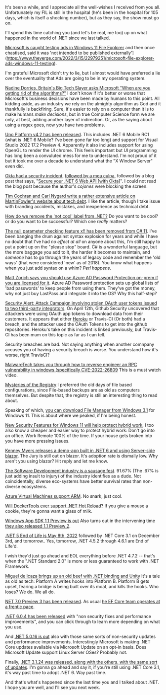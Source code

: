 It's been a while, and I appreciate all the well-wishes I received from you all. Unfortunately my FIL is still in the hospital (he's been in the hospital for 105 days, which is itself a shocking number), but as they say, the show must go on.

I'll spend this time catching you (and let's be real, me too) up on what happened in the world of .NET since we last talked.

[Microsoft is caught testing ads in Windows 11 File Explorer](https://www.bleepingcomputer.com/news/microsoft/microsoft-is-testing-ads-in-the-windows-11-file-explorer/) and then once chastised, said it was 'not intended to be published externally'](https://www.theverge.com/2022/3/15/22979251/microsoft-file-explorer-ads-windows-11-testing).  

I'm grateful Microsoft didn't try to lie, but I almost would have preferred a lie over the eventuality that Ads are going to be in my operating system.  

[Nadine Dorries, Britain's Big Tech Slayer asks Microsoft "When are you getting rid of the algorithms?"](https://www.politico.eu/article/nadine-dorries-digital-minister-big-tech/) I don't know if it's better or worse that Microsoft's business decisions have been made by humans to this point.  All kidding aside, as an industry we rely on the almighty algorithm as God and it thankfully is backfiring.  Sure, it's easier to rely on a computer than it is to make humans *make decisions*, but in true Computer Science form we are only, at best, adding another layer of indirection. Or, as the saying about using a regex goes, now you have two problems.

[Uno Platform v4.2 has been released](https://platform.uno/blog/4-2-release/).  This includes .NET 6 Mobile RC1 (what is .NET 6 Mobile? I've been gone far too long) and support for Visual Studio 2022 17.2 Preview 4. Apparently it also includes support for using OpenGL to render the UI chrome.  This feels important but UI programming has long been a convuluted mess for me to understand.  I'm not proud of it but it took me over a decade to understand what the "X Window Server" even did.

[Okta had a security incident](https://support.okta.com/help/s/article/Frequently-Asked-Questions-Regarding-January-2022-Compromise?language=en_US), [followed by a mea culpa](https://www.zdnet.com/article/okta-we-made-a-mistake-over-lapsus-breach-notification/), followed by a blog post that says, "[Secure your .NET 6 Web API [with Okta]](https://developer.okta.com/blog/2022/04/20/dotnet-6-web-api)".  I could not read the blog post because the author's _cojones_ were blocking the screen.

[Tim Cochran and Carl Nygard write a rather extensive article on MartinFowler's website about tech debt](https://martinfowler.com/articles/bottlenecks-of-scaleups/01-tech-debt.html).  I like the article, though I take issue with branding accidents, mistakes, and inexperience as technical debt.  

[How do we remove the 'not cool' label from .NET?](https://twitter.com/RogerAlsing/status/1516476674577215489) Do you want to be cool? or do you want to be successful? Which one _really_ matters?

[The null parameter checking feature x!! has been removed from C# 11](https://twitter.com/daveaglick/status/1516446667167477782).  I've been banging the drum against syntax explosion for years and while I have no doubt that I've had _no effect at all_ on anyone about this, I'm still happy to put a point up on the "please stop" board. C# is a wonderful language, but the more baggage you add to it, the harder it becomes to maintain, and _someone_ has to go through the years of legacy code and remember the 'old ways' (that were considered 'new' as of 2018).  You know what happens when you just add syntax on a whim? _Perl happens_.

[Matt Zorich says you should use Azure AD Password Protection on-prem if you are licensed for it](https://twitter.com/reprise_99/status/1516166437752414210).  Azure AD Password protection sets up global lists of 'bad passwords' to keep people from using them.  They've got the money, why not just buy LastPass and integrate it into the OS? Why this half-step?

[Security Alert: Attack Campaign involving stolen OAuth user tokens issued to two third-party integrators](https://github.blog/2022-04-15-security-alert-stolen-oauth-user-tokens/). On April 12th, Github Security uncovered that attackers were using OAuth  app tokens to download data from their customers.  It appears that either [Heroku](https://status.heroku.com/incidents/2413) or Travis-CI (Or both) had a breach, and the attacker used the OAuth Tokens to get into the github repositories.  Heroku's take on this incident is linked previously, but Travis-CI has been mum on this topic as far as I can tell.

Security breaches are bad.  Not saying anything when another comnpany accuses you of having a security breach is worse.  You understand how it's worse, right TravisCI?

[MalwareTech takes you through how to reverse engineer an RPC vulnerability in windows (specifically CVE-2022-26809](https://twitter.com/MalwareTechBlog/status/1515036057451970560)  This is a must watch video.

[Mysteries of the Registry](https://scorpiosoftware.net/2022/04/15/mysteries-of-the-registry/)  I preferred the old days of file based configurations, since File-based backups are as old as computers themselves. But despite that, the registry is still an interesting thing to read about.  

Speaking of which, [you can download File Manager from Windows 3.1](https://twitter.com/brandonleblanc/status/1511841841439641604) for Windows 11. This is about where we peaked, if I'm being honest.

[New Security Features for Windows 11 will help protect hybrid work](https://www.microsoft.com/security/blog/2022/04/05/new-security-features-for-windows-11-will-help-protect-hybrid-work/), I too also know a cheaper and easier way to protect hybrid work:  Don't go into an office. Work Remote 100% of the time.  If your house gets broken into you have more pressing issues.

[Kenney Myers releases a demo-app built in .NET 6 and using Server-side blazor](https://twitter.com/KenneyMyers/status/1511312185640820739). The Jury is still out on blazor. It's adoption rate is dismally low.  Why aren't you using blazor? Hit reply and let me know.

[The Software Development industry is a sausage fest](https://twitter.com/mjwhansen/status/1511288057219145729). 91.67% (The .67% is just adding insult to injury) of the industry identifies as a dude. Not coincidentally, diverse eco-systems have better survival rates than non-diverse ecosystems.

[Azure Virtual Machines support ARM](https://twitter.com/TheRealHariP/status/1511020961021120514).  No snark, just cool.

[Will DockerTools ever support .NET Hot Reload?](https://github.com/microsoft/DockerTools/issues/322#issuecomment-1086126604) If you give a mouse a cookie, they're gonna want a glass of milk.

[Windows App SDK 1.1 Preview is out](https://twitter.com/qmatteoq/status/1509055033362599942)  Also turns out in the intervening time [they also released 1.1 Preview 2](https://docs.microsoft.com/en-us/windows/apps/windows-app-sdk/preview-channel#version-11-preview-2-110-preview2).

[.NET 5 End of Life is May 8th, 2022](https://twitter.com/RealSwimburger/status/1507397526579826695) followed by .NET Core 3.1 on December 3rd, and tomorrow.. Yes, tomorrow, .NET 4.5.2 through 4.6.1 are End of Life'd. 

I wish they'd just go ahead and EOL everything before .NET 4.7.2 -- that's when the ".NET Standard 2.0" is more or less guaranteed to work with .NET Framework.

[Miguel de Icaza brings up an old beef with .NET binding and Unity](https://twitter.com/migueldeicaza/status/1506015535569731584) It's a tale as old as tech:  Platform A writes hooks into Platform B. Platform B gets upset, fearing a bridge is being built over its moat, and kills the hooks.  Who loses? We do. We all do.

[NET 7.0 Preview 3 has been released](https://github.com/dotnet/core/releases/tag/v7.0.0-preview.3). As usual [he EF Core team operates at a frentic pace](https://github.com/dotnet/efcore/issues?q=is%3Aissue+milestone%3A7.0.0-preview3+is%3Aclosed+label%3Atype-enhancement).

[.NET 6.0.4 has been released](https://github.com/dotnet/core/blob/main/release-notes/6.0/6.0.4/6.0.4.md) with "non security fixes and performance improvements", and you can click through to learn more depending on what you use.

And [.NET 5.0.16 is out](https://devblogs.microsoft.com/dotnet/april-2022-updates/) also with those same sorts of non-security updates and performance improvements.  Interestingly Microsoft is making .NET Core updates available via Microsoft Update on an opt-in basis.  Does Microsoft Update support Linux Server OSes?  Probably not.

Finally, [.NET 3.1.24 was released, along with the others, with the same sort of updates](https://github.com/dotnet/core/blob/main/release-notes/3.1/3.1.24/3.1.24.md).  I'm gonna go ahead and say it, if you're still using .NET Core 3.1, it's way past time to adopt .NET 6. Way past time.

And that's what's happened since the last time you and I talked about .NET. I hope you are well, and I'll see you next week.







